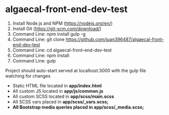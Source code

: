 # algaecal-front-end-dev-test


1. Install Node.js and NPM (https://nodejs.org/en/)
2. Install Git (https://git-scm.com/download/)
3. Command Line: npm install gulp -g
4. Command Line: git clone https://github.com/juan396487/algaecal-front-end-dev-test
5. Command Line: cd algaecal-front-end-dev-test
6. Command Line: npm install
7. Command Line: gulp

Project should auto-start served at localhost:3000 with the gulp file watching for changes

<ul>

<li>Static HTML file located in <strong>app/index.html</strong></li>
<li>All custom JS located in <strong>app/js/common.js</strong></li>
<li>All custom SCSS located in <strong>app/scss/main.scss</strong></li>
<li>All SCSS vars placed in <strong>app/scss/_vars.scss;</li>
<li>All Bootstrap media queries placed in <strong>app/scss/_media.scss</strong>;</li>

	
</ul>
